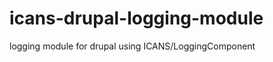 icans-drupal-logging-module
=====================

logging module for drupal using ICANS/LoggingComponent
